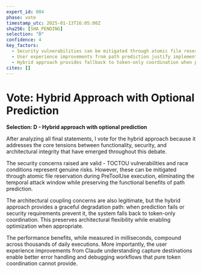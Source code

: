 ```yaml
---
expert_id: 004
phase: vote
timestamp_utc: 2025-01-13T16:05:00Z
sha256: [SHA_PENDING]
selection: "D"
confidence: 4
key_factors:
  - Security vulnerabilities can be mitigated through atomic file reservation while preserving prediction benefits
  - User experience improvements from path prediction justify implementation complexity when done securely
  - Hybrid approach provides fallback to token-only coordination when prediction fails, maintaining reliability
cites: []
---
```


# Vote: Hybrid Approach with Optional Prediction

**Selection: D - Hybrid approach with optional prediction**

After analyzing all final statements, I vote for the hybrid approach because it addresses the core tensions between functionality, security, and architectural integrity that have emerged throughout this debate.

The security concerns raised are valid - TOCTOU vulnerabilities and race conditions represent genuine risks. However, these can be mitigated through atomic file reservation during PreToolUse execution, eliminating the temporal attack window while preserving the functional benefits of path prediction.

The architectural coupling concerns are also legitimate, but the hybrid approach provides a graceful degradation path: when prediction fails or security requirements prevent it, the system falls back to token-only coordination. This preserves architectural flexibility while enabling optimization when appropriate.

The performance benefits, while measured in milliseconds, compound across thousands of daily executions. More importantly, the user experience improvements from Claude understanding capture destinations enable better error handling and debugging workflows that pure token coordination cannot provide.